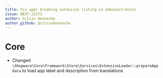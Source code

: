 ```yaml
---
title: Fix apps breaking extension listing in administration
issue: NEXT-21573
author: Silvio Kennecke
author_github: @silviokennecke
---
```

# Core
* Changed `\Shopware\Core\Framework\Store\Services\ExtensionLoader::prepareAppData` to load app label and description from translations
